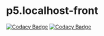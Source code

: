 # p5.localhost-front
[![Codacy Badge](https://api.codacy.com/project/badge/Grade/1a14b7f689dc4dbb9b585824291ab8c1)](https://app.codacy.com/manual/Valentinmeert/p5.localhost-front?utm_source=github.com&utm_medium=referral&utm_content=Valentinmeert/p5.localhost-front&utm_campaign=Badge_Grade_Dashboard)
[![Codacy Badge](https://api.codacy.com/project/badge/Grade/ad9d245cd57147dba04bf70d52dc8511)](https://app.codacy.com/manual/valentin.meert/p5.localhost-front?utm_source=github.com&utm_medium=referral&utm_content=Valentinmeert/p5.localhost-front&utm_campaign=Badge_Grade_Dashboard)